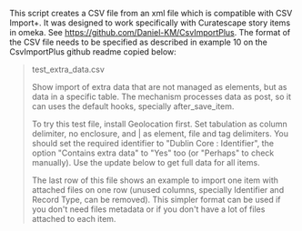 This script creates a CSV file from an xml file which is compatible with CSV Import+. It was designed to work specifically with Curatescape story items in omeka. See https://github.com/Daniel-KM/CsvImportPlus. The format of the CSV file needs to be specified as described in example 10 on the CsvImportPlus github readme copied below:

>test_extra_data.csv
>
>Show import of extra data that are not managed as elements, but as data in a specific table. The mechanism processes data as post, so it can uses the default hooks, specially after_save_item.
>
>To try this test file, install Geolocation first. Set tabulation as column delimiter, no enclosure, and | as element, file and tag delimiters. You should set the required identifier to "Dublin Core : Identifier", the option "Contains extra data" to "Yes" too (or "Perhaps" to check manually). Use the update below to get full data for all items.
>
>The last row of this file shows an example to import one item with attached files on one row (unused columns, specially Identifier and Record Type, can be removed). This simpler format can be used if you don't need files metadata or if you don't have a lot of files attached to each item.